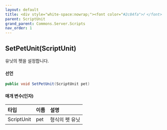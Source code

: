 ```yaml
---
layout: default
title: <div style="white-space:nowrap;"><font color="#2c84fa">𝑓 </font>SetPetUnit</div>
parent: ScriptUnit
grand_parent: Commons.Server.Scripts
nav_order: 1
---
```


<!-- 아래로 편집 -->


## SetPetUnit(ScriptUnit)
유닛의 펫을 설정합니다.

#### 선언
```cs
public void SetPetUnit(ScriptUnit pet)
```
#### 매개 변수(인자)

|타입|이름|설명|
|:-|:-|:-|
|ScriptUnit|pet|형식의 펫 유닛|

